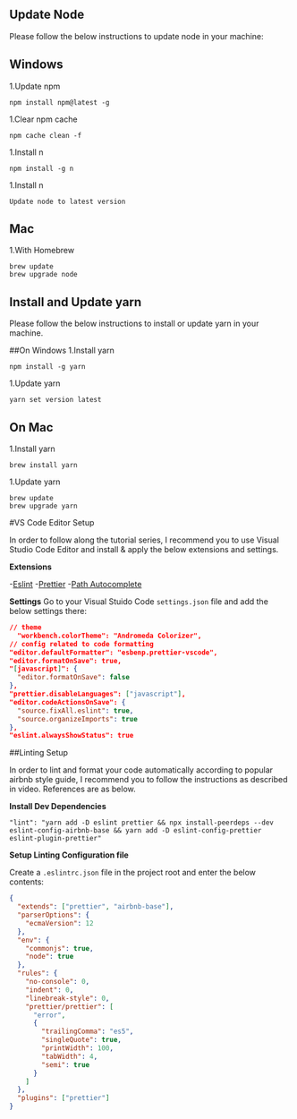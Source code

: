 ## Update Node

Please follow the below instructions to update node in your machine:

## Windows

1.Update npm
```text
npm install npm@latest -g
```
1.Clear npm cache
```text
npm cache clean -f
```
1.Install n
```text
npm install -g n
```
1.Install n
```text
Update node to latest version
```

## Mac
1.With Homebrew
```text
brew update
brew upgrade node
```

## Install and Update yarn

Please follow the below instructions to install or update yarn in your machine.

##On Windows
1.Install yarn
```text
npm install -g yarn
```

1.Update yarn
```text
yarn set version latest
```
## On Mac

1.Install yarn
```text
brew install yarn
```
1.Update yarn
```text
brew update
brew upgrade yarn
```
#VS Code Editor Setup

In order to follow along the tutorial series, I recommend you to use Visual Studio Code Editor and install & apply the below extensions and settings.

**Extensions**

-[Eslint](https://marketplace.visualstudio.com/items?itemName=dbaeumer.vscode-eslint)
-[Prettier](https://marketplace.visualstudio.com/items?itemName=esbenp.prettier-vscode)
-[Path Autocomplete](https://marketplace.visualstudio.com/items?itemName=ionutvmi.path-autocomplete)

**Settings**
Go to your Visual Stuido Code `settings.json` file and add the below settings there:

```Json
// theme
  "workbench.colorTheme": "Andromeda Colorizer",
// config related to code formatting
"editor.defaultFormatter": "esbenp.prettier-vscode",
"editor.formatOnSave": true,
"[javascript]": {
  "editor.formatOnSave": false
},
"prettier.disableLanguages": ["javascript"],
"editor.codeActionsOnSave": {
  "source.fixAll.eslint": true,
  "source.organizeImports": true
},
"eslint.alwaysShowStatus": true
```

##Linting Setup

In order to lint and format your code automatically according to popular airbnb style guide, I recommend you to follow the instructions as described in video. References are as below.

**Install Dev Dependencies**

```text
"lint": "yarn add -D eslint prettier && npx install-peerdeps --dev eslint-config-airbnb-base && yarn add -D eslint-config-prettier eslint-plugin-prettier"
```
**Setup Linting Configuration file**

Create a `.eslintrc.json` file in the project root and enter the below contents:

```Json
{
  "extends": ["prettier", "airbnb-base"],
  "parserOptions": {
    "ecmaVersion": 12
  },
  "env": {
    "commonjs": true,
    "node": true
  },
  "rules": {
    "no-console": 0,
    "indent": 0,
    "linebreak-style": 0,
    "prettier/prettier": [
      "error",
      {
        "trailingComma": "es5",
        "singleQuote": true,
        "printWidth": 100,
        "tabWidth": 4,
        "semi": true
      }
    ]
  },
  "plugins": ["prettier"]
}
```
